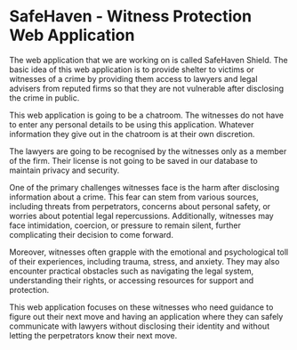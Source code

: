<h1>SafeHaven - Witness Protection Web Application</h1>
<p>The web application that we are working on is called SafeHaven Shield. The basic idea of this web application is to provide shelter to victims or witnesses of a crime by providing them access to lawyers and legal advisers from reputed firms so that they are not vulnerable after disclosing the crime in public. 
</p>
<p>This web application is going to be a chatroom. The witnesses do not have to enter any personal details to be using this application. Whatever information they give out in the chatroom is at their own discretion.
</p>
<p> The lawyers are going to be recognised by the witnesses only as a member of the firm. Their license is not going to be saved in our database to maintain privacy and security.
</p>
<p>One of the primary challenges witnesses face is the harm after disclosing information about a crime. This fear can stem from various sources, including threats from perpetrators, concerns about personal safety, or worries about potential legal repercussions. Additionally, witnesses may face intimidation, coercion, or pressure to remain silent, further complicating their decision to come forward.
</p>
<p>Moreover, witnesses often grapple with the emotional and psychological toll of their experiences, including trauma, stress, and anxiety. They may also encounter practical obstacles such as navigating the legal system, understanding their rights, or accessing resources for support and protection.
</p>
<p>This web application focuses on these witnesses who need guidance to figure out their next move and having an application where they can safely communicate with lawyers without disclosing their identity and without letting the perpetrators know their next move.
</p>
